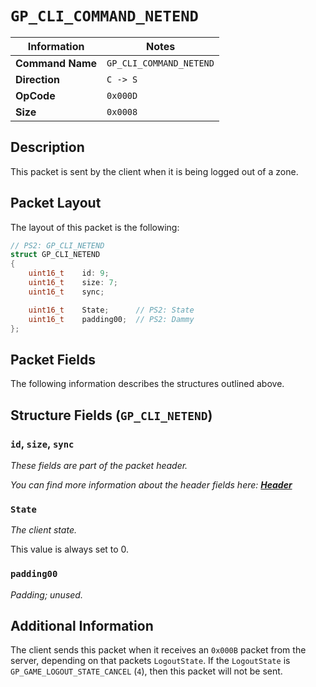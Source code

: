# `GP_CLI_COMMAND_NETEND`

| Information               | Notes |
|---                        |---    |
| **Command Name**          | `GP_CLI_COMMAND_NETEND` |
| **Direction**             | `C -> S` |
| **OpCode**                | `0x000D` |
| **Size**                  | `0x0008` |

## Description

This packet is sent by the client when it is being logged out of a zone.

## Packet Layout

The layout of this packet is the following:

```cpp
// PS2: GP_CLI_NETEND
struct GP_CLI_NETEND
{
    uint16_t    id: 9;
    uint16_t    size: 7;
    uint16_t    sync;

    uint16_t    State;      // PS2: State
    uint16_t    padding00;  // PS2: Dammy
};
```

## Packet Fields

The following information describes the structures outlined above.

## Structure Fields (`GP_CLI_NETEND`)

### `id`, `size`, `sync`

_These fields are part of the packet header._

_You can find more information about the header fields here: [**Header**](/world/HEADER.md)_

### `State`

_The client state._

This value is always set to 0.

### `padding00`

_Padding; unused._

## Additional Information

The client sends this packet when it receives an `0x000B` packet from the server, depending on that packets `LogoutState`. If the `LogoutState` is `GP_GAME_LOGOUT_STATE_CANCEL` (`4`), then this packet will not be sent.
